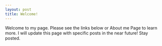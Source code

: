 ```yaml
---
layout: post
title: Welcome!
---
```


Welcome to my page. Please see the links below or About me Page to learn more. I will update this page with specific posts in the near future! Stay posted.
